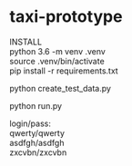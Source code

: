 # taxi-prototype

INSTALL  
python 3.6 -m venv .venv  
source .venv/bin/activate  
pip install -r requirements.txt  

python create_test_data.py

python run.py

login/pass:  
qwerty/qwerty  
asdfgh/asdfgh  
zxcvbn/zxcvbn  
